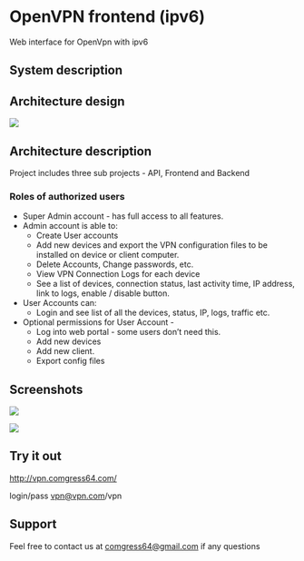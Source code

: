 # OpenVPN frontend (ipv6)
Web interface for OpenVpn with ipv6




## System description

## Architecture design

![](http://i.imgur.com/8NsQhfq.png)

## Architecture description

Project includes three sub projects - API, Frontend and Backend

### Roles of authorized users

* Super Admin account - has full access to all features.
* Admin account is able to:
  * Create User accounts
  * Add new devices and export the VPN configuration files to be installed on device or client computer.
  * Delete Accounts, Change passwords, etc.
  * View VPN Connection Logs for each device
  * See a list of devices, connection status, last activity time, IP address, link to logs, enable / disable button. 
* User Accounts can:
  * Login and see list of all the devices, status, IP, logs, traffic etc.
* Optional permissions for User Account - 
  * Log into web portal - some users don’t need this.
  * Add new devices 
  * Add new client.
  * Export config files






## Screenshots

![](http://i.imgur.com/at4X9ed.png)

![](http://i.imgur.com/iGDverq.gifv)




## Try it out
http://vpn.comgress64.com/

login/pass
vpn@vpn.com/vpn


## Support

Feel free to contact us at comgress64@gmail.com if any questions
